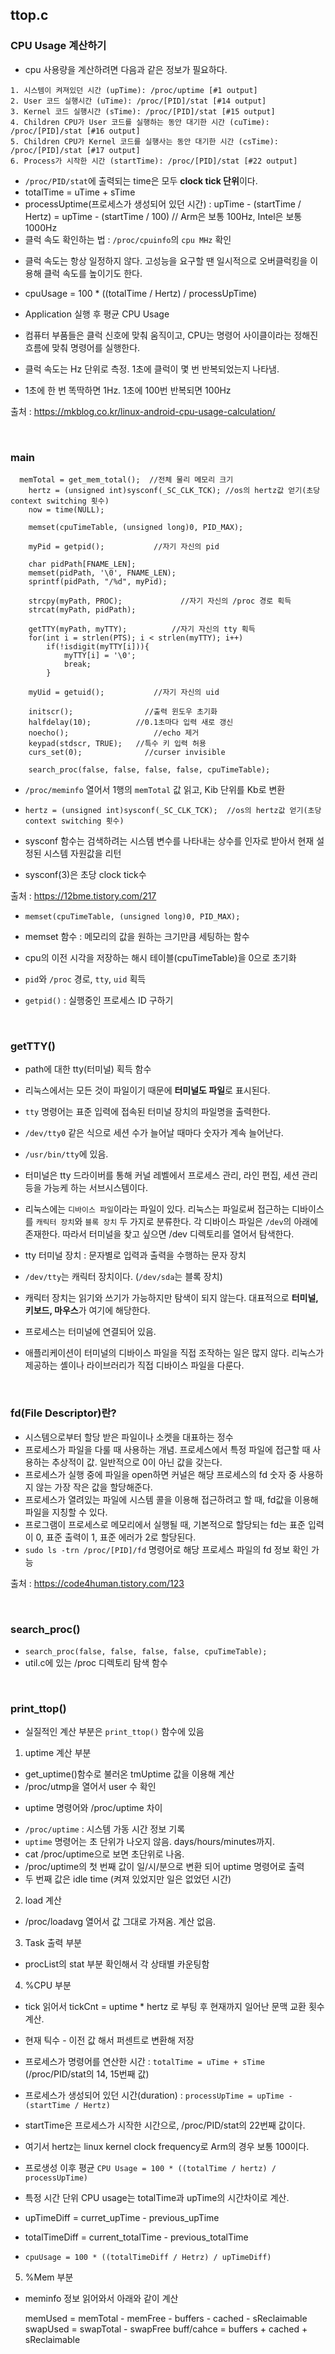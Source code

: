 ## ttop.c


### CPU Usage 계산하기
- cpu 사용량을 계산하려면 다음과 같은 정보가 필요하다.
```
1. 시스템이 켜져있던 시간 (upTime): /proc/uptime [#1 output]
2. User 코드 실행시간 (uTime): /proc/[PID]/stat [#14 output]
3. Kernel 코드 실행시간 (sTime): /proc/[PID]/stat [#15 output]
4. Children CPU가 User 코드를 실행하는 동안 대기한 시간 (cuTime): /proc/[PID]/stat [#16 output]
5. Children CPU가 Kernel 코드를 실행사는 동안 대기한 시간 (csTime): /proc/[PID]/stat [#17 output]
6. Process가 시작한 시간 (startTime): /proc/[PID]/stat [#22 output]

```
- `/proc/PID/stat`에 출력되는 time은 모두 **clock tick 단위**이다.
- totalTime = uTime + sTime
- processUptime(프로세스가 생성되어 있던 시간) : upTime - (startTime / Hertz)
                                        = upTime - (startTime / 100)    // Arm은 보통 100Hz, Intel은 보통 1000Hz
- 클럭 속도 확인하는 법 : `/proc/cpuinfo`의 `cpu MHz` 확인
 * 클럭 속도는 항상 일정하지 않다. 고성능을 요구할 땐 일시적으로 오버클럭킹을 이용해 클럭 속도를 높이기도 한다.

- cpuUsage = 100 * ((totalTime / Hertz) / processUpTime)
- Application 실행 후 평균 CPU Usage

- 컴퓨터 부품들은 클럭 신호에 맞춰 움직이고, CPU는 명령어 사이클이라는 정해진 흐름에 맞춰 명령어를 실행한다.
- 클럭 속도는 Hz 단위로 측정. 1초에 클럭이 몇 번 반복되었는지 나타냄.
- 1초에 한 번 똑딱하면 1Hz. 1초에 100번 반복되면 100Hz


출처 : https://mkblog.co.kr/linux-android-cpu-usage-calculation/

<br>

### main
```
  memTotal = get_mem_total();  //전체 물리 메모리 크기
	hertz = (unsigned int)sysconf(_SC_CLK_TCK);	//os의 hertz값 얻기(초당 context switching 횟수)
	now = time(NULL);

	memset(cpuTimeTable, (unsigned long)0, PID_MAX);

	myPid = getpid();			//자기 자신의 pid

	char pidPath[FNAME_LEN];
	memset(pidPath, '\0', FNAME_LEN);
	sprintf(pidPath, "/%d", myPid);

	strcpy(myPath, PROC);			  //자기 자신의 /proc 경로 획득
	strcat(myPath, pidPath);

	getTTY(myPath, myTTY);			//자기 자신의 tty 획득
	for(int i = strlen(PTS); i < strlen(myTTY); i++)
		if(!isdigit(myTTY[i])){
			myTTY[i] = '\0';
			break;
		}

	myUid = getuid();			//자기 자신의 uid

	initscr();				  //출력 윈도우 초기화
	halfdelay(10);			//0.1초마다 입력 새로 갱신
	noecho();				    //echo 제거
	keypad(stdscr, TRUE);	//특수 키 입력 허용
	curs_set(0);			  //curser invisible

	search_proc(false, false, false, false, cpuTimeTable);
```

- `/proc/meminfo` 열어서 1행의 `memTotal` 값 읽고, Kib 단위를 Kb로 변환

- `hertz = (unsigned int)sysconf(_SC_CLK_TCK);	//os의 hertz값 얻기(초당 context switching 횟수)`
- sysconf 함수는 검색하려는 시스템 변수를 나타내는 상수를 인자로 받아서 현재 설정된 시스템 자원값을 리턴
- sysconf(3)은 초당 clock tick수
  
출처 : https://12bme.tistory.com/217   

- `memset(cpuTimeTable, (unsigned long)0, PID_MAX);`
- memset 함수 : 메모리의 값을 원하는 크기만큼 세팅하는 함수
- cpu의 이전 시각을 저장하는 해시 테이블(cpuTimeTable)을 0으로 초기화

- `pid`와 `/proc` 경로, `tty`, `uid` 획득
- `getpid()` : 실행중인 프로세스 ID 구하기

<br>

### getTTY()
- path에 대한 tty(터미널) 획득 함수
- 리눅스에서는 모든 것이 파일이기 때문에 **터미널도 파일**로 표시된다. 
- `tty` 명령어는 표준 입력에 접속된 터미널 장치의 파일명을 출력한다.
- `/dev/tty0` 같은 식으로 세션 수가 늘어날 때마다 숫자가 계속 늘어난다. 
- `/usr/bin/tty`에 있음.
- 터미널은 tty 드라이버를 통해 커널 레벨에서 프로세스 관리, 라인 편집, 세션 관리 등을 가능케 하는 서브시스템이다.
- 리눅스에는 `디바이스 파일`이라는 파일이 있다. 리눅스는 파일로써 접근하는 디바이스를 `캐릭터 장치`와 `블록 장치` 두 가지로 분류한다. 각 디바이스 파일은 `/dev`의 아래에 존재한다. 따라서 터미널을 찾고 싶으면 /dev 디렉토리를 열어서 탐색한다.

- tty 터미널 장치 : 문자별로 입력과 출력을 수행하는 문자 장치
- `/dev/tty`는 캐릭터 장치이다. (`/dev/sda`는 블록 장치)
- 캐릭터 장치는 읽기와 쓰기가 가능하지만 탐색이 되지 않는다. 대표적으로 **터미널, 키보드, 마우스**가 여기에 해당한다.
- 프로세스는 터미널에 연결되어 있음.
- 애플리케이션이 터미널의 디바이스 파일을 직접 조작하는 일은 많지 않다. 리눅스가 제공하는 셸이나 라이브러리가 직접 디바이스 파일을 다룬다. 

<br>

### fd(File Descriptor)란?
- 시스템으로부터 할당 받은 파일이나 소켓을 대표하는 정수
- 프로세스가 파일을 다룰 때 사용하는 개념. 프로세스에서 특정 파일에 접근할 때 사용하는 추상적이 값. 일반적으로 0이 아닌 값을 갖는다.
- 프로세스가 실행 중에 파일을 open하면 커널은 해당 프로세스의 fd 숫자 중 사용하지 않는 가장 작은 값을 할당해준다. 
- 프로세스가 열려있는 파일에 시스템 콜을 이용해 접근하려고 할 때, fd값을 이용해 파일을 지칭할 수 있다.
- 프로그램이 프로세스로 메모리에서 실행될 때, 기본적으로 할당되는 fd는 표준 입력이 0, 표준 출력이 1, 표준 에러가 2로 할당된다.
- `sudo ls -trn /proc/[PID]/fd` 명령어로 해당 프로세스 파일의 fd 정보 확인 가능

출처 : https://code4human.tistory.com/123  

<br>

### search_proc()
- `search_proc(false, false, false, false, cpuTimeTable);`
- util.c에 있는 /proc 디렉토리 탐색 함수

<br>

### print_ttop()
- 실질적인 계산 부분은 `print_ttop()` 함수에 있음

1. uptime 계산 부분
- get_uptime()함수로 불러온 tmUptime 값을 이용해 계산
- /proc/utmp을 열어서 user 수 확인

* uptime 명령어와 /proc/uptime 차이
- `/proc/uptime` : 시스템 가동 시간 정보 기록
- `uptime` 명령어는 초 단위가 나오지 않음. days/hours/minutes까지.
- cat /proc/uptime으로 보면 초단위로 나옴.
- /proc/uptime의 첫 번째 값이 일/시/분으로 변환 되어 uptime 명령어로 출력
- 두 번째 값은 idle time (켜져 있었지만 일은 없었던 시간)

2. load 계산
- /proc/loadavg 열어서 값 그대로 가져옴. 계산 없음.

3. Task 출력 부분
- procList의 stat 부분 확인해서 각 상태별 카운팅함

4. %CPU 부분
- tick 읽어서 tickCnt = uptime * hertz 로 부팅 후 현재까지 일어난 문맥 교환 횟수 계산.
- 현재 틱수 - 이전 값 해서 퍼센트로 변환해 저장

- 프로세스가 명령어를 연산한 시간 : `totalTime = uTime + sTime` (/proc/PID/stat의 14, 15번째 값)
- 프로세스가 생성되어 있던 시간(duration) : `processUpTime = upTime - (startTime / Hertz)`
- startTime은 프로세스가 시작한 시간으로, /proc/PID/stat의 22번째 값이다.
- 여기서 hertz는 linux kernel clock frequency로 Arm의 경우 보통 100이다.
- 프로생성 이후 평균 `CPU Usage = 100 * ((totalTime / hertz) / processUpTime)`

- 특정 시간 단위 CPU usage는 totalTime과 upTime의 시간차이로 계산.
- upTimeDiff = curret_upTime - previous_upTime
- totalTimeDiff = current_totalTime - previous_totalTime
- `cpuUsage = 100 * ((totalTimeDiff / Hetrz) / upTimeDiff)`

5. %Mem 부분
-  meminfo 정보 읽어와서 아래와 같이 계산

    memUsed = memTotal - memFree - buffers - cached - sReclaimable
	swapUsed = swapTotal - swapFree
    buff/cahce = buffers + cached + sReclaimable

